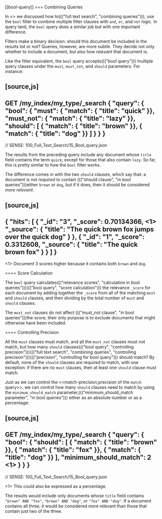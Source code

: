[[bool-query]]
=== Combining Queries

In <<combining-filters>> we discussed how to((("full text search", "combining queries"))), use the `bool` filter to combine
multiple filter clauses with `and`, `or`, and `not` logic.  In query land, the
`bool` query does a similar job but with one important difference.

Filters make a binary decision: should this document be included in the
results list or not? Queries, however, are more subtle. They decide not only
whether to include a document, but also how _relevant_ that document is.

Like the filter equivalent, the `bool` query accepts((("bool query"))) multiple query clauses
under the `must`, `must_not`, and `should` parameters.  For instance:

[source,js]
--------------------------------------------------
GET /my_index/my_type/_search
{
  "query": {
    "bool": {
      "must":     { "match": { "title": "quick" }},
      "must_not": { "match": { "title": "lazy"  }},
      "should": [
                  { "match": { "title": "brown" }},
                  { "match": { "title": "dog"   }}
      ]
    }
  }
}
--------------------------------------------------
// SENSE: 100_Full_Text_Search/15_Bool_query.json

The results from the preceding query include any document whose `title` field
contains the term `quick`, except for those that also contain `lazy`. So
far, this is pretty similar to how the `bool` filter works.

The difference comes in with the two `should` clauses, which say that: a document
is _not required_ to contain ((("should clause", "in bool queries")))either `brown` or `dog`, but if it does, then
it should be considered _more relevant_:

[source,js]
--------------------------------------------------
{
  "hits": [
     {
        "_id":      "3",
        "_score":   0.70134366, <1>
        "_source": {
           "title": "The quick brown fox jumps over the quick dog"
        }
     },
     {
        "_id":      "1",
        "_score":   0.3312608,
        "_source": {
           "title": "The quick brown fox"
        }
     }
  ]
}
--------------------------------------------------

<1> Document 3 scores higher because it contains both `brown` and `dog`.

==== Score Calculation

The `bool` query calculates((("relevance scores", "calculation in bool queries")))((("bool query", "score calculation"))) the relevance `_score` for each document by adding
together the `_score` from all of the matching `must` and `should` clauses,
and then dividing by the total number of `must` and `should` clauses.

The `must_not` clauses do not affect ((("must_not clause", "in bool queries")))the score; their only purpose is to
exclude documents that might otherwise have been included.

==== Controlling Precision

All the `must` clauses must match, and all the `must_not` clauses must not
match, but how many `should` clauses((("bool query", "controlling precision")))((("full text search", "combining queries", "controlling precision")))((("precision", "controlling for bool query"))) should match? By default, none of the `should` clauses are required to match, with one
exception: if there are no `must` clauses, then at least one `should` clause
must match.

Just as we can control the <<match-precision,precision of the `match` query>>,
we can control how many `should` clauses need to match by using the
`minimum_should_match` parameter,((("minimum_should_match parameter", "in bool queries"))) either as an absolute number or as a
percentage:

[source,js]
--------------------------------------------------
GET /my_index/my_type/_search
{
  "query": {
    "bool": {
      "should": [
        { "match": { "title": "brown" }},
        { "match": { "title": "fox"   }},
        { "match": { "title": "dog"   }}
      ],
      "minimum_should_match": 2 <1>
    }
  }
}
--------------------------------------------------
// SENSE: 100_Full_Text_Search/15_Bool_query.json

<1> This could also be expressed as a percentage.

The results would include only documents whose `title` field contains `"brown"
AND "fox"`, `"brown" AND "dog"`, or `"fox" AND "dog"`. If a document contains
all three, it would be considered more relevant than those that contain
just two of the three.

